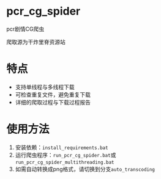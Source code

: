 # pcr_cg_spider

pcr剧情CG爬虫

爬取源为干炸里脊资源站

# 特点

- 支持单线程与多线程下载
- 可检查重复文件，避免重复下载
- 详细的爬取过程与下载过程报告

# 使用方法

1. 安装依赖：`install_requirements.bat`
2. 运行爬虫程序：`run_pcr_cg_spider.bat`或`run_pcr_cg_spider_multithreading.bat`
3. 如需自动转换成png格式，请切换到分支`auto_transcoding`
